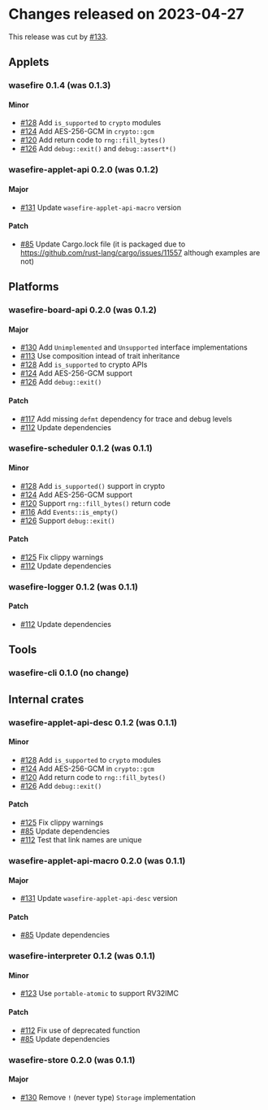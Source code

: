 # Changes released on 2023-04-27

This release was cut by [#133](https://github.com/google/wasefire/pull/133).

## Applets

### wasefire 0.1.4 (was 0.1.3)

#### Minor

- [#128](https://github.com/google/wasefire/pull/128)
  Add `is_supported` to `crypto` modules
- [#124](https://github.com/google/wasefire/pull/124)
  Add AES-256-GCM in `crypto::gcm`
- [#120](https://github.com/google/wasefire/pull/120)
  Add return code to `rng::fill_bytes()`
- [#126](https://github.com/google/wasefire/pull/126)
  Add `debug::exit()` and `debug::assert*()`

### wasefire-applet-api 0.2.0 (was 0.1.2)

#### Major

- [#131](https://github.com/google/wasefire/pull/131)
  Update `wasefire-applet-api-macro` version

#### Patch

- [#85](https://github.com/google/wasefire/pull/85)
  Update Cargo.lock file (it is packaged due to
  https://github.com/rust-lang/cargo/issues/11557 although examples are not)

## Platforms

### wasefire-board-api 0.2.0 (was 0.1.2)

#### Major

- [#130](https://github.com/google/wasefire/pull/130)
  Add `Unimplemented` and `Unsupported` interface implementations
- [#113](https://github.com/google/wasefire/pull/113)
  Use composition intead of trait inheritance
- [#128](https://github.com/google/wasefire/pull/128)
  Add `is_supported` to crypto APIs
- [#124](https://github.com/google/wasefire/pull/124)
  Add AES-256-GCM support
- [#126](https://github.com/google/wasefire/pull/126)
  Add `debug::exit()`

#### Patch

- [#117](https://github.com/google/wasefire/pull/117)
  Add missing `defmt` dependency for trace and debug levels
- [#112](https://github.com/google/wasefire/pull/112)
  Update dependencies

### wasefire-scheduler 0.1.2 (was 0.1.1)

#### Minor

- [#128](https://github.com/google/wasefire/pull/128)
  Add `is_supported()` support in crypto
- [#124](https://github.com/google/wasefire/pull/124)
  Add AES-256-GCM support
- [#120](https://github.com/google/wasefire/pull/120)
  Support `rng::fill_bytes()` return code
- [#116](https://github.com/google/wasefire/pull/116)
  Add `Events::is_empty()`
- [#126](https://github.com/google/wasefire/pull/126)
  Support `debug::exit()`

#### Patch

- [#125](https://github.com/google/wasefire/pull/125)
  Fix clippy warnings
- [#112](https://github.com/google/wasefire/pull/112)
  Update dependencies

### wasefire-logger 0.1.2 (was 0.1.1)

#### Patch

- [#112](https://github.com/google/wasefire/pull/112)
  Update dependencies

## Tools

### wasefire-cli 0.1.0 (no change)

## Internal crates

### wasefire-applet-api-desc 0.1.2 (was 0.1.1)

#### Minor

- [#128](https://github.com/google/wasefire/pull/128)
  Add `is_supported` to `crypto` modules
- [#124](https://github.com/google/wasefire/pull/124)
  Add AES-256-GCM in `crypto::gcm`
- [#120](https://github.com/google/wasefire/pull/120)
  Add return code to `rng::fill_bytes()`
- [#126](https://github.com/google/wasefire/pull/126)
  Add `debug::exit()`

#### Patch

- [#125](https://github.com/google/wasefire/pull/125)
  Fix clippy warnings
- [#85](https://github.com/google/wasefire/pull/85)
  Update dependencies
- [#112](https://github.com/google/wasefire/pull/112)
  Test that link names are unique

### wasefire-applet-api-macro 0.2.0 (was 0.1.1)

#### Major

- [#131](https://github.com/google/wasefire/pull/131)
  Update `wasefire-applet-api-desc` version

#### Patch

- [#85](https://github.com/google/wasefire/pull/85)
  Update dependencies

### wasefire-interpreter 0.1.2 (was 0.1.1)

#### Minor

- [#123](https://github.com/google/wasefire/pull/123)
  Use `portable-atomic` to support RV32IMC

#### Patch

- [#112](https://github.com/google/wasefire/pull/112)
  Fix use of deprecated function
- [#85](https://github.com/google/wasefire/pull/85)
  Update dependencies

### wasefire-store 0.2.0 (was 0.1.1)

#### Major

- [#130](https://github.com/google/wasefire/pull/130)
  Remove `!` (never type) `Storage` implementation
